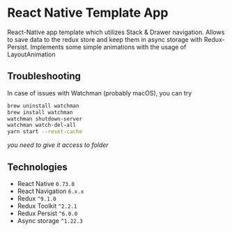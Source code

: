 # React Native Template App
React-Native app template which utilizes Stack & Drawer navigation. 
Allows to save data to the redux store and keep them in async storage with Redux-Persist.
Implements some simple animations with the usage of LayoutAnimation

## Troubleshooting

In case of issues with Watchman (probably macOS), you can try

```sh
brew uninstall watchman
brew install watchman
watchman shutdown-server
watchman watch-del-all
yarn start --reset-cache
```

_you need to give it access to folder_

## Technologies
- React Native `0.73.0`
- React Navigation `6.x.x`
- Redux `^9.1.0`
- Redux Toolkit `^2.2.1`
- Redux Persist `^6.0.0`
- Async storage `^1.22.3`
